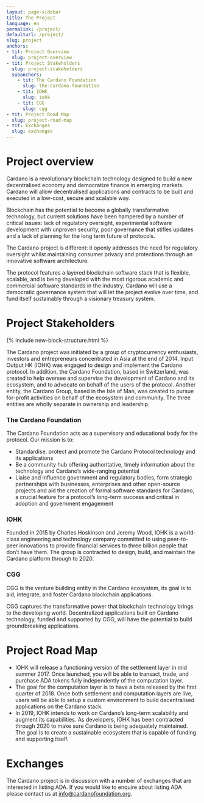 ```yaml
---
layout: page-sidebar
title: The Project
language: en
permalink: /project/
defaulturl: /project/
slug: project
anchors:
- tit: Project Overview
  slug: project-overview
- tit: Project Stakeholders
  slug: project-stakeholders
  subanchors:
    - tit: The Cardano Foundation
      slug: the-cardano-foundation
    - tit: IOHK
      slug: iohk
    - tit: CGG
      slug: cgg
- tit: Project Road Map
  slug: project-road-map
- tit: Exchanges
  slug: exchanges
---
```

# Project overview

Cardano is a revolutionary blockchain technology designed to build a new decentralised economy and democratize finance in emerging markets. Cardano will allow decentralised applications and contracts to be built and executed in a low-cost, secure and scalable way.

Blockchain has the potential to become a globally transformative technology, but current solutions have been hampered by a number of critical issues: lack of regulatory oversight, experimental software development with unproven security, poor governance that stifles updates and a lack of planning for the long term future of protocols.

The Cardano project is different: it openly addresses the need for regulatory oversight whilst maintaining consumer privacy and protections through an innovative software architecture.

The protocol features a layered blockchain software stack that is flexible, scalable, and is being developed with the most rigorous academic and commercial software standards in the industry. Cardano will use a democratic governance system that will let the project evolve over time, and fund itself sustainably through a visionary treasury system.

# Project Stakeholders

{% include new-block-structure.html %}

The Cardano project was initiated by a group of cryptocurrency enthusiasts, investors and entrepreneurs concentrated in Asia at the end of 2014. Input Output HK (IOHK) was engaged to design and implement the Cardano protocol. In addition, the Cardano Foundation, based in Switzerland, was created to help oversee and supervise the development of Cardano and its ecosystem, and to advocate on behalf of the users of the protocol. Another entity, the Cardano Group, based in the Isle of Man, was created to pursue for-profit activities on behalf of the ecosystem and community. The three entities are wholly separate in ownership and leadership.

### The Cardano Foundation

The Cardano Foundation acts as a supervisory and educational body for the protocol. Our mission is to:

* Standardise, protect and promote the Cardano Protocol technology and its applications
* Be a community hub offering authoritative, timely information about the technology and Cardano’s wide-ranging potential
* Liaise and influence government and regulatory bodies, form strategic partnerships with businesses, enterprises and other open-source projects and aid the creation of formal software standards for Cardano, a crucial feature for a protocol’s long-term success and critical in adoption and government engagement

### IOHK

Founded in 2015 by Charles Hoskinson and Jeremy Wood, IOHK is a world-class engineering and technology company committed to using peer-to-peer innovations to provide financial services to three billion people that don’t have them.
The group is contracted to design, build, and maintain the Cardano platform through to 2020. 

### CGG

CGG is the venture building entity in the Cardano ecosystem, its goal is to aid, integrate, and foster Cardano blockchain applications.
 
CGG captures the transformative power that blockchain technology brings to the developing world. Decentralized applications built on Cardano technology, funded and supported by CGG, will have the potential to build groundbreaking applications.

# Project Road Map

* IOHK will release a functioning version of the settlement layer in mid summer 2017. Once launched, you will be able to transact, trade, and purchase ADA tokens fully independently of the computation layer.
* The goal for the computation layer is to have a beta released by the first quarter of 2018. Once both settlement and computation layers are live, users will be able  to setup a custom environment to build decentralised applications on the Cardano stack.
* In 2019, IOHK intends to work on Cardano’s long-term scalability and augment its capabilities. As developers, IOHK has been contracted through 2020 to make sure Cardano is being adequately maintained. The goal is to create a sustainable ecosystem that is capable of funding and supporting itself.

# Exchanges

The Cardano project is in discussion with a number of exchanges that are interested in listing ADA. If you would like to enquire about listing ADA please contact us at info@cardanofoundation.org.

